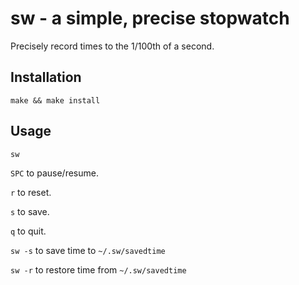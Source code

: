 # sw - a simple, precise stopwatch

Precisely record times to the 1/100th of a second.

## Installation

`make && make install`

## Usage

`sw`

`SPC` to pause/resume.

`r` to reset.

`s` to save.

`q` to quit.

`sw -s` to save time to `~/.sw/savedtime`

`sw -r` to restore time from `~/.sw/savedtime`
